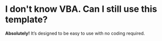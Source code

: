 # I don't know VBA. Can I still use this template?

**Absolutely!** It’s designed to be easy to use with no coding required.

